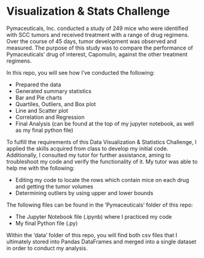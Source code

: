 # Visualization & Stats Challenge

Pymaceuticals, Inc. conducted a study of 249 mice who were identified with SCC tumors and received treatment with a range of drug regimens. Over the course of 45 days, tumor development was observed and measured. The purpose of this study was to compare the performance of Pymaceuticals’ drug of interest, Capomulin, against the other treatment regimens.

In this repo, you will see how I’ve conducted the following:
- Prepared the data
- Generated summary statistics
- Bar and Pie charts
- Quartiles, Outliers, and Box plot
- Line and Scatter plot
- Correlation and Regression
- Final Analysis (can be found at the top of my jupyter notebook, as well as my final python file) 

To fulfill the requirements of this Data Visualization & Statistics Challenge, I applied the skills acquired from class to develop my initial code. Additionally, I consulted my tutor for further assistance, aming to troubleshoot my code and verify the functionality of it. My tutor was able to help me with the following:
- Editing my code to locate the rows which contain mice on each drug and getting the tumor volumes
- Determining outliers by using upper and lower bounds 

The following files can be found in the ‘Pymaceuticals’ folder of this repo:
- The Jupyter Notebook file (.ipynb) where I practiced my code
- My final Python file (.py)

Within the ‘data’ folder of this repo, you will find both csv files that I ultimately stored into Pandas DataFrames and merged into a single dataset in order to conduct my analysis.
